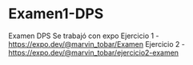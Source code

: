 # Examen1-DPS
 Examen DPS
Se trabajó con expo
Ejercicio 1 - https://expo.dev/@marvin_tobar/Examen
Ejercicio 2 - https://expo.dev/@marvin_tobar/ejercicio2-examen